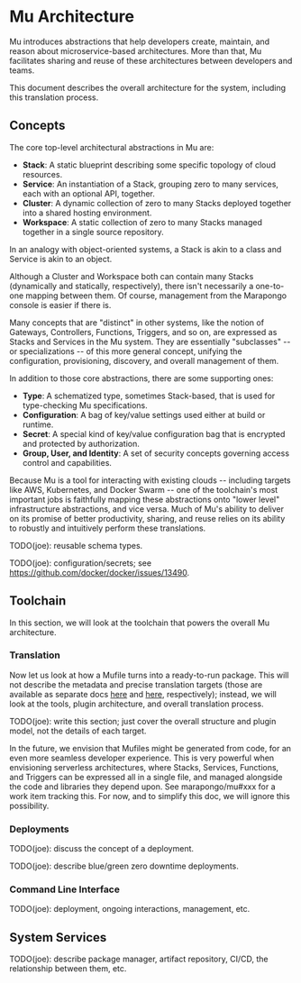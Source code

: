 # Mu Architecture

Mu introduces abstractions that help developers create, maintain, and reason about microservice-based architectures.
More than that, Mu facilitates sharing and reuse of these architectures between developers and teams.

This document describes the overall architecture for the system, including this translation process.

## Concepts

The core top-level architectural abstractions in Mu are:

* **Stack**: A static blueprint describing some specific topology of cloud resources.
* **Service**: An instantiation of a Stack, grouping zero to many services, each with an optional API, together.
* **Cluster**: A dynamic collection of zero to many Stacks deployed together into a shared hosting environment.
* **Workspace**: A static collection of zero to many Stacks managed together in a single source repository.

In an analogy with object-oriented systems, a Stack is akin to a class and Service is akin to an object.

Although a Cluster and Workspace both can contain many Stacks (dynamically and statically, respectively), there isn't
necessarily a one-to-one mapping between them.  Of course, management from the Marapongo console is easier if there is.

Many concepts that are "distinct" in other systems, like the notion of Gateways, Controllers, Functions, Triggers, and
so on, are expressed as Stacks and Services in the Mu system.  They are essentially "subclasses" -- or specializations
-- of this more general concept, unifying the configuration, provisioning, discovery, and overall management of them.

In addition to those core abstractions, there are some supporting ones:

* **Type**: A schematized type, sometimes Stack-based, that is used for type-checking Mu specifications.
* **Configuration**: A bag of key/value settings used either at build or runtime.
* **Secret**: A special kind of key/value configuration bag that is encrypted and protected by authorization.
* **Group, User, and Identity**: A set of security concepts governing access control and capabilities.

Because Mu is a tool for interacting with existing clouds -- including targets like AWS, Kubernetes, and Docker Swarm --
one of the toolchain's most important jobs is faithfully mapping these abstractions onto "lower level" infrastructure
abstractions, and vice versa.  Much of Mu's ability to deliver on its promise of better productivity, sharing, and reuse
relies on its ability to robustly and intuitively perform these translations.

TODO(joe): reusable schema types.

TODO(joe): configuration/secrets; see https://github.com/docker/docker/issues/13490.

## Toolchain

In this section, we will look at the toolchain that powers the overall Mu architecture.

### Translation

Now let us look at how a Mufile turns into a ready-to-run package.  This will not describe the metadata and precise
translation targets (those are available as separate docs [here](metadata.md) and [here](targets.md), respectively);
instead, we will look at the tools, plugin architecture, and overall translation process.

TODO(joe): write this section; just cover the overall structure and plugin model, not the details of each target.

In the future, we envision that Mufiles might be generated from code, for an even more seamless developer experience.
This is very powerful when envisioning serverless architectures, where Stacks, Services, Functions, and Triggers can be
expressed all in a single file, and managed alongside the code and libraries they depend upon.  See marapongo/mu#xxx
for a work item tracking this.  For now, and to simplify this doc, we will ignore this possibility.

### Deployments

TODO(joe): discuss the concept of a deployment.

TODO(joe): describe blue/green zero downtime deployments.

### Command Line Interface

TODO(joe): deployment, ongoing interactions, management, etc.

## System Services

TODO(joe): describe package manager, artifact repository, CI/CD, the relationship between them, etc.

